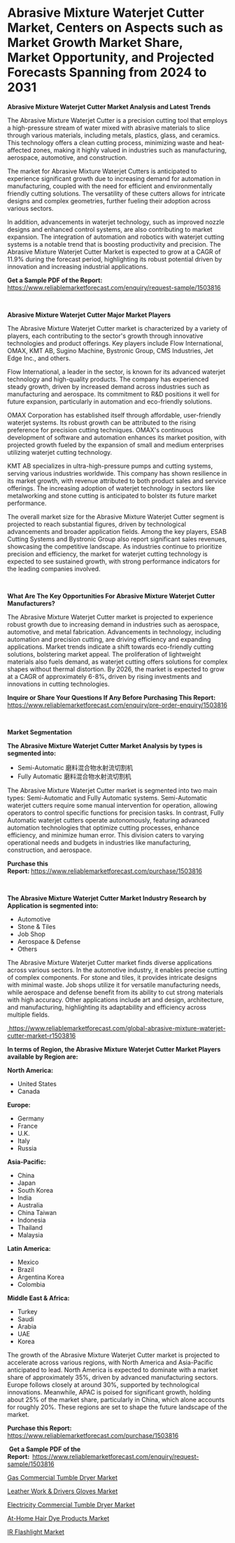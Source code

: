 <p><h1>Abrasive Mixture Waterjet Cutter Market, Centers on Aspects such as Market Growth Market Share, Market Opportunity, and Projected Forecasts Spanning from 2024 to 2031</h1></p><p><strong>Abrasive Mixture Waterjet Cutter Market Analysis and Latest Trends</strong></p>
<p><p>The Abrasive Mixture Waterjet Cutter is a precision cutting tool that employs a high-pressure stream of water mixed with abrasive materials to slice through various materials, including metals, plastics, glass, and ceramics. This technology offers a clean cutting process, minimizing waste and heat-affected zones, making it highly valued in industries such as manufacturing, aerospace, automotive, and construction.</p><p>The market for Abrasive Mixture Waterjet Cutters is anticipated to experience significant growth due to increasing demand for automation in manufacturing, coupled with the need for efficient and environmentally friendly cutting solutions. The versatility of these cutters allows for intricate designs and complex geometries, further fueling their adoption across various sectors.</p><p>In addition, advancements in waterjet technology, such as improved nozzle designs and enhanced control systems, are also contributing to market expansion. The integration of automation and robotics with waterjet cutting systems is a notable trend that is boosting productivity and precision. The Abrasive Mixture Waterjet Cutter Market is expected to grow at a CAGR of 11.9% during the forecast period, highlighting its robust potential driven by innovation and increasing industrial applications.</p></p>
<p><strong>Get a Sample PDF of the Report:&nbsp;</strong> <a href="https://www.reliablemarketforecast.com/enquiry/request-sample/1503816?utm_campaign=1110&utm_medium=2&utm_source=Github&utm_content=ia&utm_term=27092024&utm_id=abrasive-mixture-waterjet-cutter">https://www.reliablemarketforecast.com/enquiry/request-sample/1503816</a></p>
<p>&nbsp;</p>
<p><strong>Abrasive Mixture Waterjet Cutter Major Market Players</strong></p>
<p><p>The Abrasive Mixture Waterjet Cutter market is characterized by a variety of players, each contributing to the sector's growth through innovative technologies and product offerings. Key players include Flow International, OMAX, KMT AB, Sugino Machine, Bystronic Group, CMS Industries, Jet Edge Inc., and others.</p><p>Flow International, a leader in the sector, is known for its advanced waterjet technology and high-quality products. The company has experienced steady growth, driven by increased demand across industries such as manufacturing and aerospace. Its commitment to R&D positions it well for future expansion, particularly in automation and eco-friendly solutions.</p><p>OMAX Corporation has established itself through affordable, user-friendly waterjet systems. Its robust growth can be attributed to the rising preference for precision cutting techniques. OMAX's continuous development of software and automation enhances its market position, with projected growth fueled by the expansion of small and medium enterprises utilizing waterjet cutting technology.</p><p>KMT AB specializes in ultra-high-pressure pumps and cutting systems, serving various industries worldwide. This company has shown resilience in its market growth, with revenue attributed to both product sales and service offerings. The increasing adoption of waterjet technology in sectors like metalworking and stone cutting is anticipated to bolster its future market performance.</p><p>The overall market size for the Abrasive Mixture Waterjet Cutter segment is projected to reach substantial figures, driven by technological advancements and broader application fields. Among the key players, ESAB Cutting Systems and Bystronic Group also report significant sales revenues, showcasing the competitive landscape. As industries continue to prioritize precision and efficiency, the market for waterjet cutting technology is expected to see sustained growth, with strong performance indicators for the leading companies involved.</p></p>
<p>&nbsp;</p>
<p><strong>What Are The Key Opportunities For Abrasive Mixture Waterjet Cutter Manufacturers?</strong></p>
<p><p>The Abrasive Mixture Waterjet Cutter market is projected to experience robust growth due to increasing demand in industries such as aerospace, automotive, and metal fabrication. Advancements in technology, including automation and precision cutting, are driving efficiency and expanding applications. Market trends indicate a shift towards eco-friendly cutting solutions, bolstering market appeal. The proliferation of lightweight materials also fuels demand, as waterjet cutting offers solutions for complex shapes without thermal distortion. By 2026, the market is expected to grow at a CAGR of approximately 6-8%, driven by rising investments and innovations in cutting technologies.</p></p>
<p><strong>Inquire or Share Your Questions If Any Before Purchasing This Report:</strong> <a href="https://www.reliablemarketforecast.com/enquiry/pre-order-enquiry/1503816?utm_campaign=1110&utm_medium=2&utm_source=Github&utm_content=ia&utm_term=27092024&utm_id=abrasive-mixture-waterjet-cutter">https://www.reliablemarketforecast.com/enquiry/pre-order-enquiry/1503816</a></p>
<p>&nbsp;</p>
<p><strong>Market Segmentation</strong></p>
<p><strong>The Abrasive Mixture Waterjet Cutter Market Analysis by types is segmented into:</strong></p>
<p><ul><li>Semi-Automatic 磨料混合物水射流切割机</li><li>Fully Automatic 磨料混合物水射流切割机</li></ul></p>
<p><p>The Abrasive Mixture Waterjet Cutter market is segmented into two main types: Semi-Automatic and Fully Automatic systems. Semi-Automatic waterjet cutters require some manual intervention for operation, allowing operators to control specific functions for precision tasks. In contrast, Fully Automatic waterjet cutters operate autonomously, featuring advanced automation technologies that optimize cutting processes, enhance efficiency, and minimize human error. This division caters to varying operational needs and budgets in industries like manufacturing, construction, and aerospace.</p></p>
<p><strong>Purchase this Report:&nbsp;</strong><a href="https://www.reliablemarketforecast.com/purchase/1503816?utm_campaign=1110&utm_medium=2&utm_source=Github&utm_content=ia&utm_term=27092024&utm_id=abrasive-mixture-waterjet-cutter">https://www.reliablemarketforecast.com/purchase/1503816</a></p>
<p>&nbsp;</p>
<p><strong>The Abrasive Mixture Waterjet Cutter Market Industry Research by Application is segmented into:</strong></p>
<p><ul><li>Automotive</li><li>Stone & Tiles</li><li>Job Shop</li><li>Aerospace & Defense</li><li>Others</li></ul></p>
<p><p>The Abrasive Mixture Waterjet Cutter market finds diverse applications across various sectors. In the automotive industry, it enables precise cutting of complex components. For stone and tiles, it provides intricate designs with minimal waste. Job shops utilize it for versatile manufacturing needs, while aerospace and defense benefit from its ability to cut strong materials with high accuracy. Other applications include art and design, architecture, and manufacturing, highlighting its adaptability and efficiency across multiple fields.</p></p>
<p><a href="https://www.reliablemarketforecast.com/global-abrasive-mixture-waterjet-cutter-market-r1503816?utm_campaign=1110&utm_medium=2&utm_source=Github&utm_content=ia&utm_term=27092024&utm_id=abrasive-mixture-waterjet-cutter">&nbsp;https://www.reliablemarketforecast.com/global-abrasive-mixture-waterjet-cutter-market-r1503816</a></p>
<p><strong>In terms of Region, the Abrasive Mixture Waterjet Cutter Market Players available by Region are:</strong></p>
<p>
    <p> <strong> North America: </strong>
        <ul>
            <li>United States</li>
            <li>Canada</li>
        </ul>
        </p> 
    <p> <strong> Europe: </strong>
        <ul>
            <li>Germany</li>
            <li>France</li>
            <li>U.K.</li>
            <li>Italy</li>
            <li>Russia</li>
        </ul>
        </p> 
    <p> <strong> Asia-Pacific: </strong>
        <ul>
            <li>China</li>
            <li>Japan</li>
            <li>South Korea</li>
            <li>India</li>
            <li>Australia</li>
            <li>China Taiwan</li>
            <li>Indonesia</li>
            <li>Thailand</li>
            <li>Malaysia</li>
        </ul>
        </p> 
    <p> <strong> Latin America: </strong>
        <ul>
            <li>Mexico</li>
            <li>Brazil</li>
            <li>Argentina Korea</li>
            <li>Colombia</li>
        </ul>
        </p> 
    <p> <strong> Middle East & Africa: </strong>
        <ul>
            <li>Turkey</li>
            <li>Saudi</li>
            <li>Arabia</li>
            <li>UAE</li>
            <li>Korea</li>
        </ul>
    </p>
    </p>
<p><p>The growth of the Abrasive Mixture Waterjet Cutter market is projected to accelerate across various regions, with North America and Asia-Pacific anticipated to lead. North America is expected to dominate with a market share of approximately 35%, driven by advanced manufacturing sectors. Europe follows closely at around 30%, supported by technological innovations. Meanwhile, APAC is poised for significant growth, holding about 25% of the market share, particularly in China, which alone accounts for roughly 20%. These regions are set to shape the future landscape of the market.</p></p>
<p><strong>Purchase this Report: </strong><a href="https://www.reliablemarketforecast.com/purchase/1503816?utm_campaign=1110&utm_medium=2&utm_source=Github&utm_content=ia&utm_term=27092024&utm_id=abrasive-mixture-waterjet-cutter">https://www.reliablemarketforecast.com/purchase/1503816</a></p>
<p>&nbsp;<strong>Get a Sample PDF of the Report:&nbsp;&nbsp;</strong><a href="https://www.reliablemarketforecast.com/enquiry/request-sample/1503816?utm_campaign=1110&utm_medium=2&utm_source=Github&utm_content=ia&utm_term=27092024&utm_id=abrasive-mixture-waterjet-cutter">https://www.reliablemarketforecast.com/enquiry/request-sample/1503816</a></p>
<p><strong></strong></p>
<p><p><a href="https://github.com/WillieWoodard/Market-Research-Report-List-6/blob/main/gas-commercial-tumble-dryer-market.md?utm_campaign=1110&utm_medium=2&utm_source=Github&utm_content=ia&utm_term=27092024&utm_id=abrasive-mixture-waterjet-cutter">Gas Commercial Tumble Dryer Market</a></p><p><a href="https://issuu.com/reportprime-2/docs/leather-work-drivers-gloves-market-_d24666fc0d40ce?utm_campaign=1110&utm_medium=2&utm_source=Github&utm_content=ia&utm_term=27092024&utm_id=abrasive-mixture-waterjet-cutter">Leather Work & Drivers Gloves Market</a></p><p><a href="https://github.com/benjigwozdzus/Market-Research-Report-List-1/blob/main/electricity-commercial-tumble-dryer-market.md?utm_campaign=1110&utm_medium=2&utm_source=Github&utm_content=ia&utm_term=27092024&utm_id=abrasive-mixture-waterjet-cutter">Electricity Commercial Tumble Dryer Market</a></p><p><a href="https://issuu.com/reportprime-2/docs/at-home-hair-dye-products-market-si_444d547f1ae258?utm_campaign=1110&utm_medium=2&utm_source=Github&utm_content=ia&utm_term=27092024&utm_id=abrasive-mixture-waterjet-cutter">At-Home Hair Dye Products Market</a></p><p><a href="https://www.linkedin.com/pulse/comprehensive-analysis-global-ir-flashlight-market-growth-eyvme?trackingId=Yx4CQ6vwSWKdD6KJBZbYkQ%3D%3D&utm_campaign=1110&utm_medium=2&utm_source=Github&utm_content=ia&utm_term=27092024&utm_id=abrasive-mixture-waterjet-cutter">IR Flashlight Market</a></p></p>